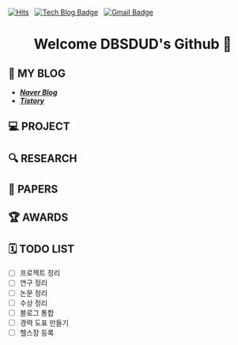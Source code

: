 <div align="left">

[![Hits](https://hits.seeyoufarm.com/api/count/incr/badge.svg?url=https%3A%2F%2Fgithub.com%2Fdbsdud&count_bg=%2379C83D&title_bg=%23555555&icon=&icon_color=%23E7E7E7&title=hits&edge_flat=false)](https://hits.seeyoufarm.com) &nbsp;
[![Tech Blog Badge](http://img.shields.io/badge/-Tech%20blog-black?style=round-square&logo=github&link=https://blog.naver.com/duddl425)](https://blog.naver.com/duddl425) &nbsp;
[![Gmail Badge](https://img.shields.io/badge/Gmail-d14836?style=round-square&logo=Gmail&logoColor=white&link=mailto:duddl425@gmail.com)](mailto:duddl425@gmail.com)
</div>

<div align="center">

# Welcome DBSDUD's Github 🤙
</div>

## 🏡 MY BLOG
* ***[Naver Blog](https://blog.naver.com/duddl425)***
* ***[Tistory](https://dbsdudghkd.tistory.com)*** 

## 💻 PROJECT

## 🔍 RESEARCH

## 🧾 PAPERS

## 🏆 AWARDS

## 🗓 TODO LIST
-[ ] 프로젝트 정리
-[ ] 연구 정리
-[ ] 논문 정리
-[ ] 수상 정리
-[ ] 블로그 통합
-[ ] 경력 도표 만들기
-[ ] 헬스장 등록
